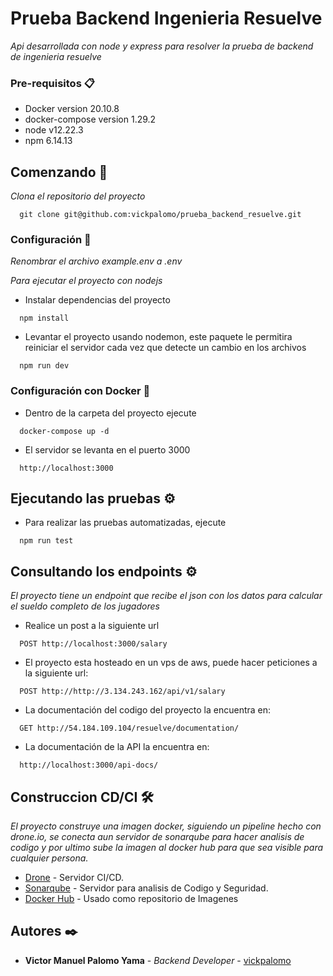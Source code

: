 # Prueba Backend Ingenieria Resuelve

_Api desarrollada con node y express para resolver la prueba de backend de ingenieria resuelve_

### Pre-requisitos 📋

* Docker version 20.10.8
* docker-compose version 1.29.2
* node v12.22.3
* npm 6.14.13

## Comenzando 🚀

_Clona el repositorio del proyecto_
```
  git clone git@github.com:vickpalomo/prueba_backend_resuelve.git
```
### Configuración 🔧

_Renombrar el archivo example.env a .env_

_Para ejecutar el proyecto con nodejs_

* Instalar dependencias del proyecto

```
  npm install
```

* Levantar el proyecto usando nodemon, este paquete le permitira reiniciar el servidor cada vez que detecte un cambio en los archivos
```
  npm run dev
```

### Configuración con Docker 🔧

* Dentro de la carpeta del proyecto ejecute
```
  docker-compose up -d
```

* El servidor se levanta en el puerto 3000
```
  http://localhost:3000
```

## Ejecutando las pruebas ⚙️

* Para realizar las pruebas automatizadas, ejecute
```
  npm run test
```

## Consultando los endpoints ⚙️

_El proyecto tiene un endpoint que recibe el json con los datos para calcular el sueldo completo de los jugadores_

* Realice un post a la siguiente url

```
  POST http://localhost:3000/salary
```

* El proyecto esta hosteado en un vps de aws, puede hacer peticiones a la siguiente url:
```
  POST http://http://3.134.243.162/api/v1/salary
```

* La documentación del codigo del proyecto la encuentra en:
```
  GET http://54.184.109.104/resuelve/documentation/
```

* La documentación de la API la encuentra en:
```
  http://localhost:3000/api-docs/
```

## Construccion CD/CI 🛠️

_El proyecto construye una imagen docker, siguiendo un pipeline hecho con drone.io, se conecta aun servidor de sonarqube para hacer analisis de codigo y por ultimo sube la imagen al docker hub para que sea visible para cualquier persona._

* [Drone](https://docs.drone.io/) - Servidor CI/CD.
* [Sonarqube](https://docs.sonarqube.org/latest/) - Servidor para analisis de Codigo y Seguridad.
* [Docker Hub](https://hub.docker.com/) - Usado como repositorio de Imagenes

## Autores ✒️

* **Victor Manuel Palomo Yama** - *Backend Developer* - [vickpalomo](http://github.com/vickpalomo)